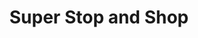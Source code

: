 ---
title: "Super Stop and Shop"
url: /white-plains/super-stop-and-shop-reservoir-road/
shop: supermarket
---